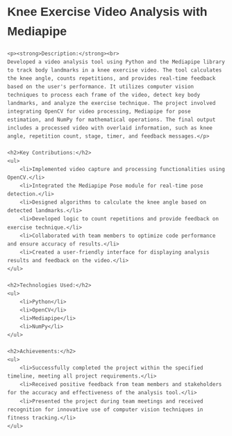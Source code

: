 <!DOCTYPE html>
<html lang="en">
<head>
    <meta charset="UTF-8">
    <meta name="viewport" content="width=device-width, initial-scale=1.0">
    <title>Knee Exercise Video Analysis with Mediapipe</title>
    <style>
        body {
            font-family: Arial, sans-serif;
            line-height: 1.6;
            margin: 20px;
            padding: 0;
            color: #444; /* Added color property to body */
        }
        h1 {
            color: #333;
        }
        h2 {
            color: #666;
        }
        p {
            color: #444;
        }
        ul {
            color: #555;
        }
    </style>
</head>
<body>
    <h1>Knee Exercise Video Analysis with Mediapipe</h1>
    
    <p><strong>Description:</strong><br>
    Developed a video analysis tool using Python and the Mediapipe library to track body landmarks in a knee exercise video. The tool calculates the knee angle, counts repetitions, and provides real-time feedback based on the user's performance. It utilizes computer vision techniques to process each frame of the video, detect key body landmarks, and analyze the exercise technique. The project involved integrating OpenCV for video processing, Mediapipe for pose estimation, and NumPy for mathematical operations. The final output includes a processed video with overlaid information, such as knee angle, repetition count, stage, timer, and feedback messages.</p>

    <h2>Key Contributions:</h2>
    <ul>
        <li>Implemented video capture and processing functionalities using OpenCV.</li>
        <li>Integrated the Mediapipe Pose module for real-time pose detection.</li>
        <li>Designed algorithms to calculate the knee angle based on detected landmarks.</li>
        <li>Developed logic to count repetitions and provide feedback on exercise technique.</li>
        <li>Collaborated with team members to optimize code performance and ensure accuracy of results.</li>
        <li>Created a user-friendly interface for displaying analysis results and feedback on the video.</li>
    </ul>

    <h2>Technologies Used:</h2>
    <ul>
        <li>Python</li>
        <li>OpenCV</li>
        <li>Mediapipe</li>
        <li>NumPy</li>
    </ul>

    <h2>Achievements:</h2>
    <ul>
        <li>Successfully completed the project within the specified timeline, meeting all project requirements.</li>
        <li>Received positive feedback from team members and stakeholders for the accuracy and effectiveness of the analysis tool.</li>
        <li>Presented the project during team meetings and received recognition for innovative use of computer vision techniques in fitness tracking.</li>
    </ul>
</body>
</html>
